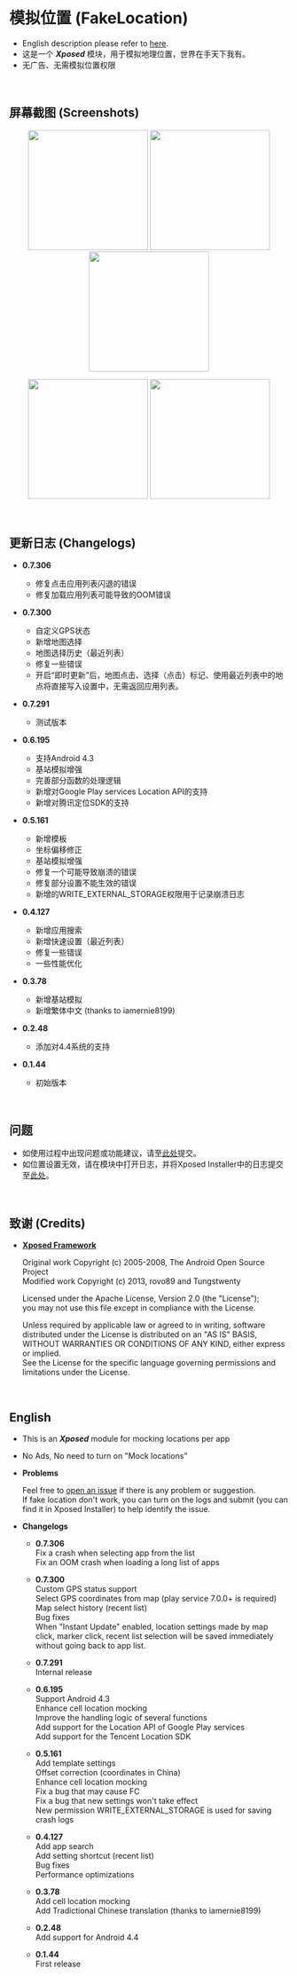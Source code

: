 # 模拟位置 (FakeLocation)

- English description please refer to [here](https://github.com/j2rong/FakeLocation#english).
- 这是一个 ***Xposed*** 模块，用于模拟地理位置，世界在手天下我有。
- 无广告、无需模拟位置权限

<br/>

## 屏幕截图 (Screenshots)

<p align="center">
<img src="https://github.com/j2rong/FakeLocation/blob/master/art/screenshots/main_0_1_44.png" width="216"></a>
<img src="https://github.com/j2rong/FakeLocation/blob/master/art/screenshots/settings_0_1_44.png" width="216"></a>
<img src="https://github.com/j2rong/FakeLocation/blob/master/art/screenshots/per_app_settings_0_3_73.png" width="216"></a>
</p>
<p align="center">
<img src="https://github.com/j2rong/FakeLocation/blob/master/art/screenshots/map_select_amap_0_7_300.png" width="216"></a>
<img src="https://github.com/j2rong/FakeLocation/blob/master/art/screenshots/shortcut_list_0_7_300.png" width="216"></a>
</p>
<br/>

## 更新日志 (Changelogs)

- **0.7.306**
  - 修复点击应用列表闪退的错误     
  - 修复加载应用列表可能导致的OOM错误     

- **0.7.300**
  - 自定义GPS状态     
  - 新增地图选择     
  - 地图选择历史（最近列表）     
  - 修复一些错误     
  - 开启“即时更新”后，地图点击、选择（点击）标记、使用最近列表中的地点将直接写入设置中，无需返回应用列表。    

- **0.7.291**
  - 测试版本

- **0.6.195**
  - 支持Android 4.3    
  - 基站模拟增强    
  - 完善部分函数的处理逻辑    
  - 新增对Google Play services Location API的支持    
  - 新增对腾讯定位SDK的支持    

- **0.5.161**
  - 新增模板    
  - 坐标偏移修正    
  - 基站模拟增强    
  - 修复一个可能导致崩溃的错误    
  - 修复部分设置不能生效的错误    
  - 新增的WRITE_EXTERNAL_STORAGE权限用于记录崩溃日志    
  
- **0.4.127**
  - 新增应用搜索    
  - 新增快速设置（最近列表）    
  - 修复一些错误    
  - 一些性能优化    

- **0.3.78**
  - 新增基站模拟
  - 新增繁体中文 (thanks to iamernie8199)

- **0.2.48**
  - 添加对4.4系统的支持

- **0.1.44**
  - 初始版本

<br/>

## 问题

- 如使用过程中出现问题或功能建议，请至[此处](https://github.com/j2rong/FakeLocation/issues/new)提交。
- 如位置设置无效，请在模块中打开日志，并将Xposed Installer中的日志提交至[此处](https://github.com/j2rong/FakeLocation/issues/new)。

<br/>

## 致谢 (Credits)

- [**Xposed Framework**](https://github.com/rovo89/Xposed)

  Original work Copyright (c) 2005-2008, The Android Open Source Project    
  Modified work Copyright (c) 2013, rovo89 and Tungstwenty    

  Licensed under the Apache License, Version 2.0 (the "License");    
  you may not use this file except in compliance with the License.    

  Unless required by applicable law or agreed to in writing, software   
  distributed under the License is distributed on an "AS IS" BASIS,   
  WITHOUT WARRANTIES OR CONDITIONS OF ANY KIND, either express or implied.   
  See the License for the specific language governing permissions and   
  limitations under the License.

<br/>

## English

- This is an ***Xposed*** module for mocking locations per app

- No Ads, No need to turn on "Mock locations"

- **Problems**

  Feel free to [open an issue](https://github.com/j2rong/FakeLocation/issues/new) if there is any problem or suggestion.      
  If fake location don't work, you can turn on the logs and submit (you can find it in Xposed Installer) to help identify the issue.


- **Changelogs**

  - **0.7.306**     
    Fix a crash when selecting app from the list     
	Fix an OOM crash when loading a long list of apps     

  - **0.7.300**     
    Custom GPS status support     
    Select GPS coordinates from map (play service 7.0.0+ is required)     
    Map select history (recent list)     
    Bug fixes     
    When "Instant Update" enabled, location settings made by map click, marker click, recent list selection will be saved immediately without going back to app list.         

  - **0.7.291**     
    Internal release     

  - **0.6.195**     
    Support Android 4.3     
    Enhance cell location mocking     
    Improve the handling logic of several functions     
    Add support for the Location API of Google Play services     
    Add support for the Tencent Location SDK     

  - **0.5.161**    
    Add template settings     
	Offset correction (coordinates in China)     
	Enhance cell location mocking    
	Fix a bug that may cause FC    
	Fix a bug that new settings won't take effect    
	New permission WRITE_EXTERNAL_STORAGE is used for saving crash logs    

  - **0.4.127**    
    Add app search    
    Add setting shortcut (recent list)    
    Bug fixes    
    Performance optimizations    

  - **0.3.78**    
    Add cell location mocking     
    Add Tradictional Chinese translation (thanks to iamernie8199)    

  - **0.2.48**    
    Add support for Android 4.4    

  - **0.1.44**    
    First release    